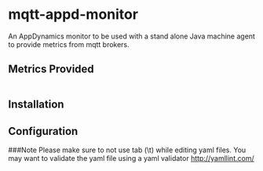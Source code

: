 mqtt-appd-monitor
==============================
An AppDynamics monitor to be used with a stand alone Java machine agent to provide metrics from mqtt brokers.

## Metrics Provided ##
```

```
## Installation ##




## Configuration ##

###Note
Please make sure to not use tab (\t) while editing yaml files. You may want to validate the yaml file using a yaml validator http://yamllint.com/


